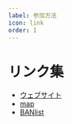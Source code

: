 ```yaml
---
label: 参加方法
icon: link
order: 1
---
```


# リンク集

- [ウェブサイト](https://www.fukumaisaba.net)
- [map](https://map.fukumaisaba.net)
- [BANlist](https://banlist.fukumaisaba.net)